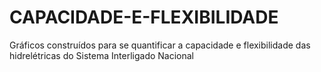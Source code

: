# CAPACIDADE-E-FLEXIBILIDADE
Gráficos construídos para se quantificar a capacidade e flexibilidade das hidrelétricas do Sistema Interligado Nacional
